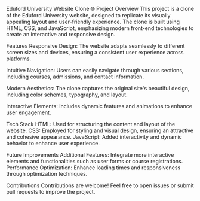 Eduford University Website Clone 🌐
Project Overview
This project is a clone of the Eduford University website, designed to replicate its visually appealing layout and user-friendly experience. The clone is built using HTML, CSS, and JavaScript, emphasizing modern front-end technologies to create an interactive and responsive design.

Features
Responsive Design: The website adapts seamlessly to different screen sizes and devices, ensuring a consistent user experience across platforms.

Intuitive Navigation: Users can easily navigate through various sections, including courses, admissions, and contact information.

Modern Aesthetics: The clone captures the original site's beautiful design, including color schemes, typography, and layout.

Interactive Elements: Includes dynamic features and animations to enhance user engagement.

Tech Stack
HTML: Used for structuring the content and layout of the website.
CSS: Employed for styling and visual design, ensuring an attractive and cohesive appearance.
JavaScript: Added interactivity and dynamic behavior to enhance user experience.


Future Improvements
Additional Features: Integrate more interactive elements and functionalities such as user forms or course registrations.
Performance Optimization: Enhance loading times and responsiveness through optimization techniques.


Contributions
Contributions are welcome! Feel free to open issues or submit pull requests to improve the project.
